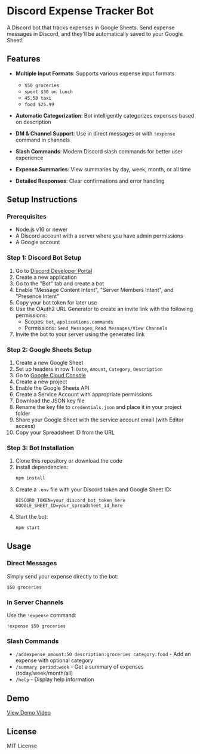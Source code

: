 # Discord Expense Tracker Bot

A Discord bot that tracks expenses in Google Sheets. Send expense messages in Discord, and they'll be automatically saved to your Google Sheet!

## Features

- **Multiple Input Formats**: Supports various expense input formats
  - `$50 groceries`
  - `spent $30 on lunch`
  - `45.50 taxi`
  - `food $25.99`

- **Automatic Categorization**: Bot intelligently categorizes expenses based on description
- **DM & Channel Support**: Use in direct messages or with `!expense` command in channels
- **Slash Commands**: Modern Discord slash commands for better user experience
- **Expense Summaries**: View summaries by day, week, month, or all time
- **Detailed Responses**: Clear confirmations and error handling

## Setup Instructions

### Prerequisites

- Node.js v16 or newer
- A Discord account with a server where you have admin permissions
- A Google account

### Step 1: Discord Bot Setup

1. Go to [Discord Developer Portal](https://discord.com/developers/applications)
2. Create a new application
3. Go to the "Bot" tab and create a bot
4. Enable "Message Content Intent", "Server Members Intent", and "Presence Intent"
5. Copy your bot token for later use
6. Use the OAuth2 URL Generator to create an invite link with the following permissions:
   - Scopes: `bot`, `applications.commands`
   - Permissions: `Send Messages`, `Read Messages/View Channels`
7. Invite the bot to your server using the generated link

### Step 2: Google Sheets Setup

1. Create a new Google Sheet
2. Set up headers in row 1: `Date`, `Amount`, `Category`, `Description`
3. Go to [Google Cloud Console](https://console.cloud.google.com/)
4. Create a new project
5. Enable the Google Sheets API
6. Create a Service Account with appropriate permissions
7. Download the JSON key file
8. Rename the key file to `credentials.json` and place it in your project folder
9. Share your Google Sheet with the service account email (with Editor access)
10. Copy your Spreadsheet ID from the URL

### Step 3: Bot Installation

1. Clone this repository or download the code
2. Install dependencies:
   ```bash
   npm install
   ```
3. Create a `.env` file with your Discord token and Google Sheet ID:
   ```
   DISCORD_TOKEN=your_discord_bot_token_here
   GOOGLE_SHEET_ID=your_spreadsheet_id_here
   ```
4. Start the bot:
   ```bash
   npm start
   ```

## Usage

### Direct Messages
Simply send your expense directly to the bot:
```
$50 groceries
```

### In Server Channels
Use the `!expense` command:
```
!expense $50 groceries
```

### Slash Commands
- `/addexpense amount:50 description:groceries category:food` - Add an expense with optional category
- `/summary period:week` - Get a summary of expenses (today/week/month/all)
- `/help` - Display help information

## Demo

[View Demo Video](https://youtu.be/your-demo-video-link)

## License

MIT License